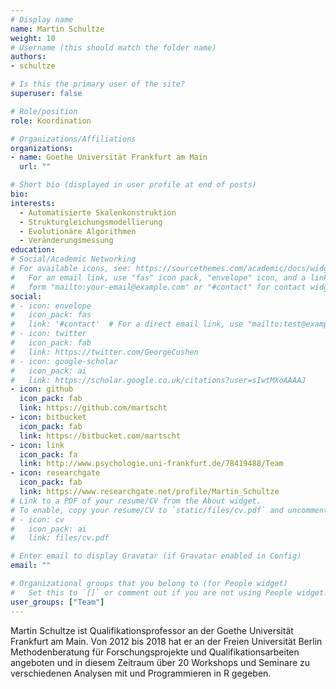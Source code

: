 ```yaml
---
# Display name
name: Martin Schultze
weight: 10
# Username (this should match the folder name)
authors:
- schultze

# Is this the primary user of the site?
superuser: false

# Role/position
role: Koordination

# Organizations/Affiliations
organizations:
- name: Goethe Universität Frankfurt am Main
  url: ""

# Short bio (displayed in user profile at end of posts)
bio:
interests:
  - Automatisierte Skalenkonstruktion
  - Strukturgleichungsmodellierung
  - Evolutionäre Algorithmen
  - Veränderungsmessung
education:
# Social/Academic Networking
# For available icons, see: https://sourcethemes.com/academic/docs/widgets/#icons
#   For an email link, use "fas" icon pack, "envelope" icon, and a link in the
#   form "mailto:your-email@example.com" or "#contact" for contact widget.
social:
# - icon: envelope
#   icon_pack: fas
#   link: '#contact'  # For a direct email link, use "mailto:test@example.org".
# - icon: twitter
#   icon_pack: fab
#   link: https://twitter.com/GeorgeCushen
# - icon: google-scholar
#   icon_pack: ai
#   link: https://scholar.google.co.uk/citations?user=sIwtMXoAAAAJ
- icon: github
  icon_pack: fab
  link: https://github.com/martscht
- icon: bitbucket
  icon_pack: fab
  link: https://bitbucket.com/martscht
- icon: link
  icon_pack: fa
  link: http://www.psychologie.uni-frankfurt.de/78419488/Team
- icon: researchgate
  icon_pack: fab
  link: https://www.researchgate.net/profile/Martin_Schultze
# Link to a PDF of your resume/CV from the About widget.
# To enable, copy your resume/CV to `static/files/cv.pdf` and uncomment the lines below.
# - icon: cv
#   icon_pack: ai
#   link: files/cv.pdf

# Enter email to display Gravatar (if Gravatar enabled in Config)
email: ""

# Organizational groups that you belong to (for People widget)
#   Set this to `[]` or comment out if you are not using People widget.
user_groups: ["Team"]
---
```


Martin Schultze ist Qualifikationsprofessor an der Goethe Universität Frankfurt
am Main. Von 2012 bis 2018 hat er an der Freien Universität Berlin
Methodenberatung für Forschungsprojekte und Qualifikationsarbeiten angeboten und
in diesem Zeitraum über 20 Workshops und Seminare zu verschiedenen Analysen mit
und Programmieren in R gegeben.
